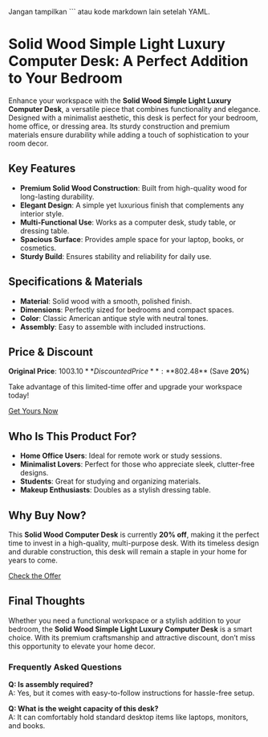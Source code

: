 Jangan tampilkan ``` atau kode markdown lain setelah YAML.
  

# Solid Wood Simple Light Luxury Computer Desk: A Perfect Addition to Your Bedroom  

Enhance your workspace with the **Solid Wood Simple Light Luxury Computer Desk**, a versatile piece that combines functionality and elegance. Designed with a minimalist aesthetic, this desk is perfect for your bedroom, home office, or dressing area. Its sturdy construction and premium materials ensure durability while adding a touch of sophistication to your room decor.  

## Key Features  

- **Premium Solid Wood Construction**: Built from high-quality wood for long-lasting durability.  
- **Elegant Design**: A simple yet luxurious finish that complements any interior style.  
- **Multi-Functional Use**: Works as a computer desk, study table, or dressing table.  
- **Spacious Surface**: Provides ample space for your laptop, books, or cosmetics.  
- **Sturdy Build**: Ensures stability and reliability for daily use.  

## Specifications & Materials  

- **Material**: Solid wood with a smooth, polished finish.  
- **Dimensions**: Perfectly sized for bedrooms and compact spaces.  
- **Color**: Classic American antique style with neutral tones.  
- **Assembly**: Easy to assemble with included instructions.  

## Price & Discount  

**Original Price**: $1003.10  
**Discounted Price**: **$802.48** (Save **20%**)  

Take advantage of this limited-time offer and upgrade your workspace today!  

<div class="flex justify-center my-2">  
  <a href="https://buy.csgad.com/olPcsFe" rel="nofollow sponsored" target="_blank" class="py-2 px-4 rounded-md text-white font-semibold bg-gradient-to-r from-[#f73c22] to-[#ff7b48]">Get Yours Now</a>  
</div>  

## Who Is This Product For?  

- **Home Office Users**: Ideal for remote work or study sessions.  
- **Minimalist Lovers**: Perfect for those who appreciate sleek, clutter-free designs.  
- **Students**: Great for studying and organizing materials.  
- **Makeup Enthusiasts**: Doubles as a stylish dressing table.  

## Why Buy Now?  

This **Solid Wood Computer Desk** is currently **20% off**, making it the perfect time to invest in a high-quality, multi-purpose desk. With its timeless design and durable construction, this desk will remain a staple in your home for years to come.  

<div class="flex justify-center my-2">  
  <a href="https://buy.csgad.com/olPcsFe" rel="nofollow sponsored" target="_blank" class="py-2 px-4 rounded-md text-white font-semibold bg-gradient-to-r from-[#f73c22] to-[#ff7b48]">Check the Offer</a>  
</div>  

## Final Thoughts  

Whether you need a functional workspace or a stylish addition to your bedroom, the **Solid Wood Simple Light Luxury Computer Desk** is a smart choice. With its premium craftsmanship and attractive discount, don’t miss this opportunity to elevate your home decor.  

### Frequently Asked Questions  

**Q: Is assembly required?**  
A: Yes, but it comes with easy-to-follow instructions for hassle-free setup.  

**Q: What is the weight capacity of this desk?**  
A: It can comfortably hold standard desktop items like laptops, monitors, and books.